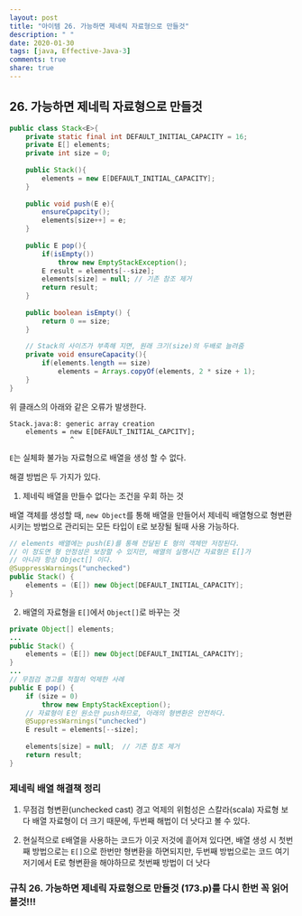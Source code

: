 ```yaml
---
layout: post
title: "아이템 26. 가능하면 제네릭 자료형으로 만들것"
description: " "
date: 2020-01-30
tags: [java, Effective-Java-3]
comments: true
share: true
---
```


## 26. 가능하면 제네릭 자료형으로 만들것
```java
public class Stack<E>{
    private static final int DEFAULT_INITIAL_CAPACITY = 16;
    private E[] elements;
    private int size = 0;
    
    public Stack(){
        elements = new E[DEFAULT_INITIAL_CAPACITY];
    }
    
    public void push(E e){
        ensureCpapcity();
        elements[size++] = e;
    }
    
    public E pop(){
        if(isEmpty())
            throw new EmptyStackException();
        E result = elements[--size];
        elements[size] = null; // 기존 참조 제거
        return result;
    }
    
    public boolean isEmpty() {
        return 0 == size;
    }
    
    // Stack의 사이즈가 부족해 지면, 원래 크기(size)의 두배로 늘려줌
    private void ensureCapacity(){
        if(elements.length == size)
            elements = Arrays.copyOf(elements, 2 * size + 1);
    }
}
```

위 클래스의 아래와 같은 오류가 발생한다.
```commandline
Stack.java:8: generic array creation
    elements = new E[DEFAULT_INITIAL_CAPCITY];
               ^
```
```E```는 실체화 불가능 자료형으로 배열을 생성 할 수 없다.

해결 방법은 두 가지가 있다.

1. 제네릭 배열을 만들수 없다는 조건을 우회 하는 것

배열 객체를 생성할 때, ```new Object```를 통해 배열을 만들어서 제네릭 배열형으로 형변환 시키는 방법으로 
관리되는 모든 타입이 ```E```로 보장될 될때 사용 가능하다.

```java
// elements 배열에는 push(E)를 통해 전달된 E 형의 객체만 저장된다.
// 이 정도면 형 안정성은 보장할 수 있지만, 배열의 실행시간 자료형은 E[]가 
// 아니라 항상 Object[] 이다.
@SuppressWarnings("unchecked")
public Stack() {
    elements = (E[]) new Object[DEFAULT_INITIAL_CAPACITY];
}
```

2. 배열의 자료형을 ```E[]```에서 ```Object[]```로 바꾸는 것

```java
private Object[] elements;
...
public Stack() {
    elements = (E[]) new Object[DEFAULT_INITIAL_CAPACITY];
}
...
// 무점검 경고를 적절히 억제한 사례
public E pop() {
    if (size = 0)
        throw new EmptyStackException();
    // 자료형이 E인 원소만 push하므로, 아래의 형변환은 안전하다.
    @SuppressWarnings("unchecked") 
    E result = elements[--size];
    
    elements[size] = null;  // 기존 참조 제거
    return result;
}
```


### 제네릭 배열 해결책 정리

1. 무점검 형변환(unchecked cast) 경고 억제의 위험성은 스칼라(scala) 자료형 보다 배열 자료형이 더 크기 때문에, 두번째 해법이 더 낫다고 볼 수 있다.

2. 현실적으로 ```E```배열을 사용하는 코드가 이곳 저것에 흩어져 있다면, 배열 생성 시 첫번째 방법으로는 ```E[]```으로 한번만 형변환을 하면되지만, 두번째 방법으로는 코드 여기저기에서 E로 형변환을 해야하므로 첫번째 방법이 더 낫다


### 규칙 26. 가능하면 제네릭 자료형으로 만들것 (173.p)를 다시 한번 꼭 읽어 볼것!!!